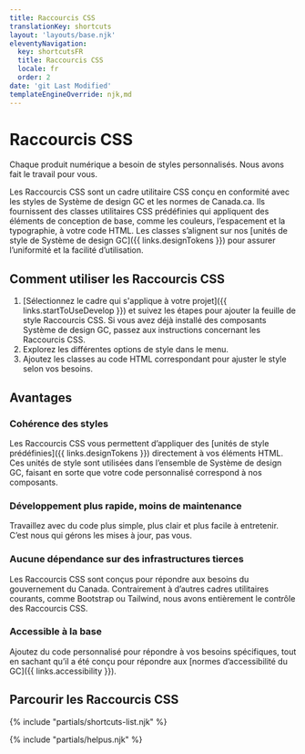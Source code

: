 ```yaml
---
title: Raccourcis CSS
translationKey: shortcuts
layout: 'layouts/base.njk'
eleventyNavigation:
  key: shortcutsFR
  title: Raccourcis CSS
  locale: fr
  order: 2
date: 'git Last Modified'
templateEngineOverride: njk,md
---
```


# Raccourcis CSS

Chaque produit numérique a besoin de styles personnalisés. Nous avons fait le travail pour vous.

Les Raccourcis CSS sont un cadre utilitaire CSS conçu en conformité avec les styles de Système de design GC et les normes de Canada.ca. Ils fournissent des classes utilitaires CSS prédéfinies qui appliquent des éléments de conception de base, comme les couleurs, l’espacement et la typographie, à votre code HTML. Les classes s’alignent sur nos [unités de style de Système de design GC]({{ links.designTokens }}) pour assurer l’uniformité et la facilité d’utilisation.

## Comment utiliser les Raccourcis CSS

1. [Sélectionnez le cadre qui s'applique à votre projet]({{ links.startToUseDevelop }}) et suivez les étapes pour ajouter la feuille de style Raccourcis CSS. Si vous avez déjà installé des composants Système de design GC, passez aux instructions concernant les Raccourcis CSS.
2. Explorez les différentes options de style dans le menu.
3. Ajoutez les classes au code HTML correspondant pour ajuster le style selon vos besoins.

## Avantages

### Cohérence des styles

Les Raccourcis CSS vous permettent d’appliquer des [unités de style prédéfinies]({{ links.designTokens }}) directement à vos éléments HTML. Ces unités de style sont utilisées dans l’ensemble de Système de design GC, faisant en sorte que votre code personnalisé correspond à nos composants.

### Développement plus rapide, moins de maintenance

Travaillez avec du code plus simple, plus clair et plus facile à entretenir. C’est nous qui gérons les mises à jour, pas vous.

### Aucune dépendance sur des infrastructures tierces

Les Raccourcis CSS sont conçus pour répondre aux besoins du gouvernement du Canada. Contrairement à d’autres cadres utilitaires courants, comme Bootstrap ou Tailwind, nous avons entièrement le contrôle des Raccourcis CSS.

### Accessible à la base

Ajoutez du code personnalisé pour répondre à vos besoins spécifiques, tout en sachant qu’il a été conçu pour répondre aux [normes d’accessibilité du GC]({{ links.accessibility }}).

## Parcourir les Raccourcis CSS

{% include "partials/shortcuts-list.njk" %}

{% include "partials/helpus.njk" %}
